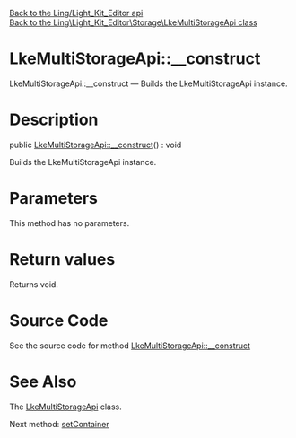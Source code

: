 [Back to the Ling/Light_Kit_Editor api](https://github.com/lingtalfi/Light_Kit_Editor/blob/master/doc/api/Ling/Light_Kit_Editor.md)<br>
[Back to the Ling\Light_Kit_Editor\Storage\LkeMultiStorageApi class](https://github.com/lingtalfi/Light_Kit_Editor/blob/master/doc/api/Ling/Light_Kit_Editor/Storage/LkeMultiStorageApi.md)


LkeMultiStorageApi::__construct
================



LkeMultiStorageApi::__construct — Builds the LkeMultiStorageApi instance.




Description
================


public [LkeMultiStorageApi::__construct](https://github.com/lingtalfi/Light_Kit_Editor/blob/master/doc/api/Ling/Light_Kit_Editor/Storage/LkeMultiStorageApi/__construct.md)() : void




Builds the LkeMultiStorageApi instance.




Parameters
================

This method has no parameters.


Return values
================

Returns void.








Source Code
===========
See the source code for method [LkeMultiStorageApi::__construct](https://github.com/lingtalfi/Light_Kit_Editor/blob/master/Storage/LkeMultiStorageApi.php#L60-L67)


See Also
================

The [LkeMultiStorageApi](https://github.com/lingtalfi/Light_Kit_Editor/blob/master/doc/api/Ling/Light_Kit_Editor/Storage/LkeMultiStorageApi.md) class.

Next method: [setContainer](https://github.com/lingtalfi/Light_Kit_Editor/blob/master/doc/api/Ling/Light_Kit_Editor/Storage/LkeMultiStorageApi/setContainer.md)<br>

